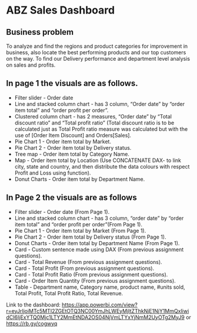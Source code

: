 # ABZ Sales Dashboard

## Business problem
To analyze and find the regions and product categories for improvement in business, also locate the best performing products and our top customers on the way. To find our Delivery performance and department level analysis on sales and profits.

## In page 1 the visuals are as follows. 

- Filter slider - Order date
- Line and stacked column chart - has 3 column, “Order date” by “order item total” and “order profit per order”.
- Clustered column chart - has 2 measures, “Order date” by “Total discount ratio” and “Total profit ratio” (Total discount ratio is to be 
  calculated just as Total Profit ratio measure was calculated but with the use of [Order Item Discount] and Orders[Sales].
- Pie Chart 1 - Order item total by Market.
- Pie Chart 2 - Order item total by Delivery status.
- Tree map - Order item total by Category Name.
- Map - Order item total by Location (Use CONCATENATE DAX- to link city, state and country, and then distribute the data colours with 
  respect Profit and Loss using function).
- Donut Charts - Order item total by Department Name.

## In Page 2 the visuals are as follows

- Filter slider - Order date (From Page 1).
- Line and stacked column chart - has 3 column, “order date” by “order item total” and “order profit per order”(From Page 1).
- Pie Chart 1 - Order item total by Market (From Page 1).
- Pie Chart 2 - Order item total by Delivery status (From Page 1).
- Donut Charts - Order item total by Department Name (From Page 1).
- Card - Custom sentence made using DAX (From previous assignment questions).
- Card - Total Revenue (From previous assignment questions).
- Card - Total Profit (From previous assignment questions).
- Card - Total Profit Ratio (From previous assignment questions).
- Card - Order Item Quantity (From previous assignment questions).
- Table - Department name, Category name, product name, #units sold, Total Profit, Total Profit Ratio, Total Revenue.

Link to the dashboard: 
https://app.powerbi.com/view?r=eyJrIjoiMTc5MTI2ZGEtOTQ3NC00YmJhLWEyMjItZThkNjE1NjY1MmQxIiwidCI6IjExYTQ0Mjc1LTY2MmEtNDA2OS04NjVmLTYxYjNmM2UyOTg2MyJ9
or
https://rb.gy/cogwyq
